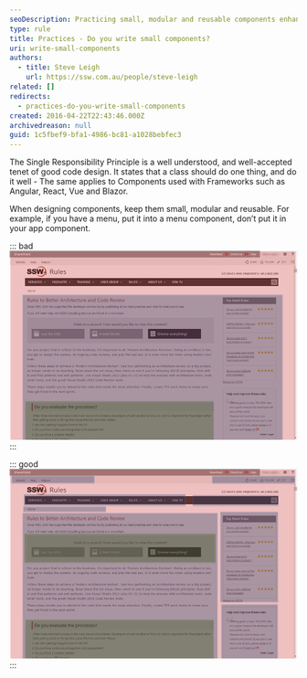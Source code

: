 ```yaml
---
seoDescription: Practicing small, modular and reusable components enhances code maintainability, testability and reusability.
type: rule
title: Practices - Do you write small components?
uri: write-small-components
authors:
  - title: Steve Leigh
    url: https://ssw.com.au/people/steve-leigh
related: []
redirects:
  - practices-do-you-write-small-components
created: 2016-04-22T22:43:46.000Z
archivedreason: null
guid: 1c5fbef9-bfa1-4986-bc81-a1028bebfec3
---
```


The Single Responsibility Principle is a well understood, and well-accepted tenet of good code design. It states that a class should do one thing, and do it well - The same applies to Components used with Frameworks such as Angular, React, Vue and Blazor.

When designing components, keep them small, modular and reusable. For example, if you have a menu, put it into a menu component, don’t put it in your app component.

<!--endintro-->

::: bad
![Figure: Bad example - Having just 3 components for the page makes it difficult to reuse, maintain and test](comp-1.png)
:::

::: good
![Figure: Good example - Splitting up the page into 11 components means they are small and targeted - and thus easy to maintain and test. Components can be reused on other pages](comp-2.png)
:::

